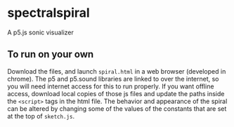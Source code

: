 # spectralspiral

A p5.js sonic visualizer

## To run on your own
Download the files, and launch `spiral.html` in a web browser (developed in chrome). The p5 and p5.sound libraries are linked to over the internet, so you will need internet access for this to run properly. If you want offline access, download local copies of those js files and update the paths inside the `<script>` tags in the html file. The behavior and appearance of the spiral can be altered by changing some of the values of the constants that are set at the top of `sketch.js`.
